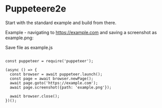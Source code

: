 # Puppeteere2e
 
Start with the standard example and build from there.

Example - navigating to https://example.com and saving a screenshot as example.png:

Save file as example.js

```

const puppeteer = require('puppeteer');

(async () => {
  const browser = await puppeteer.launch();
  const page = await browser.newPage();
  await page.goto('https://example.com');
  await page.screenshot({path: 'example.png'});

  await browser.close();
})();

````
